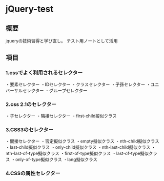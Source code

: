 # jQuery-test

## 概要

jqueryの技術習得と学び直し。
テスト用ノートとして活用

## 項目

### 1.cssでよく利用されるセレクター

・要素セレクター
・IDセレクター
・クラスセレクター
・子孫セレクター
・ユニバーサルセレクター
・グループセレクター

### 2.css 2.1のセレクター

・子セレクター
・隣接セレクター
・first-child擬似クラス

### 3.CSS3のセレクター

・間接セレクター
・否定擬似クラス
・empty擬似クラス
・nth-child擬似クラス
・last-child擬似クラス
・only-child擬似クラス
・nth-last-child擬似クラス
・nth-last-of-type擬似クラス
・first-of-type擬似クラス
・last-of-type擬似クラス
・only-of-type擬似クラス
・lang擬似クラス

### 4.CSSの属性セレクター
